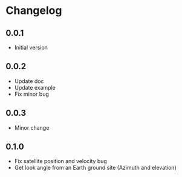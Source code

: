 # Changelog

## 0.0.1

- Initial version

## 0.0.2

- Update doc
- Update example
- Fix minor bug

## 0.0.3

- Minor change

## 0.1.0
- Fix satellite position and velocity bug
- Get look angle from an Earth ground site (Azimuth and elevation)